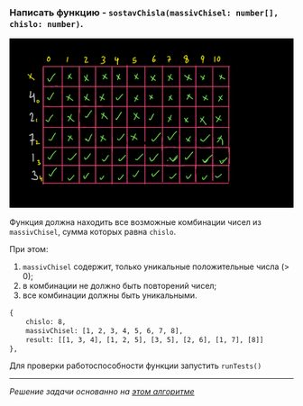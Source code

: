 ### Написать функцию - ```sostavChisla(massivChisel: number[], chislo: number)```.

![image](../imagesForReadme/print_all_paths_with_target_sum_subset_11.png)

Функция должна находить все возможные комбинации чисел из ```massivChisel```,
сумма которых равна ```chislo```. 

При этом:
1) ```massivChisel``` содержит, только уникальные положительные числа (> 0);
2) в комбинации не должно быть повторений чисел;
3) все комбинации должны быть уникальными.
```
{
    chislo: 8,
    massivChisel: [1, 2, 3, 4, 5, 6, 7, 8],
    result: [[1, 3, 4], [1, 2, 5], [3, 5], [2, 6], [1, 7], [8]]
},
```
Для проверки работоспособности функции запустить ```runTests()```

---------

*Решение задачи основанно на [этом алгоритме](https://www.pepcoding.com/resources/data-structures-and-algorithms-in-java-levelup/dynamic-programming/print_all_paths_with_target_sum_subset/topic)*
